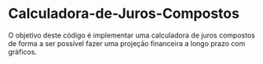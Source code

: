 # Calculadora-de-Juros-Compostos
O objetivo deste código é implementar uma calculadora de juros compostos de forma a ser possível fazer uma projeção financeira a longo prazo com gráficos.
